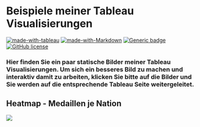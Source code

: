 # Beispiele meiner Tableau Visualisierungen
[![made-with-tableau](https://img.shields.io/badge/Made%20with-Tableau-lightblue.svg)](https://www.python.org/)
[![made-with-Markdown](https://img.shields.io/badge/Made%20with-Markdown-1f425f.svg)](http://commonmark.org)
[![Generic badge](https://img.shields.io/badge/STATUS-INPROGRESS-<COLOR>.svg)](https://shields.io/)
[![GitHub license](https://img.shields.io/github/license/teyang-lau/Heart_Disease_Prediction.svg)](https://github.com/teyang-lau/Heart_Disease_Prediction/blob/master/LICENSE)

### Hier finden Sie ein paar statische Bilder meiner Tableau Visualisierungen. Um sich ein besseres Bild zu machen und interaktiv damit zu arbeiten, klicken Sie bitte auf die Bilder und Sie werden auf die entsprechende Tableau Seite weitergeleitet. ###

## Heatmap - Medaillen je Nation
[![](/images/heatmap_medals_per_nation.png)](https://public.tableau.com/views/Heatmap_medalspernation/Kreuztabelle?:language=de-DE&publish=yes&:display_count=n&:origin=viz_share_link)

